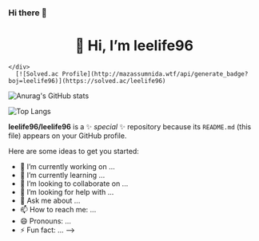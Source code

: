 ### Hi there 👋

  <div align=center><h1>👋 Hi, I’m leelife96 </h1></div>





    </div>
      [![Solved.ac Profile](http://mazassumnida.wtf/api/generate_badge?boj=leelife96)](https://solved.ac/leelife96)
      
   ![Anurag's GitHub stats](https://github-readme-stats.vercel.app/api?username=leelife96&theme=github_dark_dimmed&show_icons=true)
   
  ![Top Langs](https://github-readme-stats.vercel.app/api/top-langs/?username=leelife96&layout=Demo&theme=cobalt)


**leelife96/leelife96** is a ✨ _special_ ✨ repository because its `README.md` (this file) appears on your GitHub profile.

Here are some ideas to get you started:

- 🔭 I’m currently working on ...
- 🌱 I’m currently learning ...
- 👯 I’m looking to collaborate on ...
- 🤔 I’m looking for help with ...
- 💬 Ask me about ...
- 📫 How to reach me: ...
- 😄 Pronouns: ...
- ⚡ Fun fact: ...
-->
